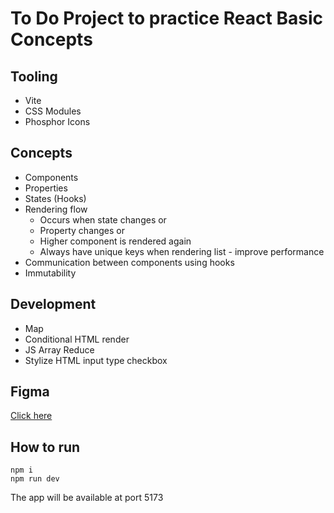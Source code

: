 # To Do Project to practice React Basic Concepts

## Tooling

- Vite
- CSS Modules
- Phosphor Icons

## Concepts

- Components
- Properties
- States (Hooks)
- Rendering flow
    - Occurs when state changes or
    - Property changes or
    - Higher component is rendered again
    - Always have unique keys when rendering list - improve performance
- Communication between components using hooks
- Immutability

## Development
- Map
- Conditional HTML render
- JS Array Reduce
- Stylize HTML input type checkbox

## Figma
 [Click here](https://www.figma.com/file/yhDXSwq8431iNAPhesTHGn/ToDo-List-(Copy)?node-id=12%3A106&t=3kCRXqUrIzriegG7-1)

## How to run

`npm i` <br>
`npm run dev`

The app will be available at port 5173